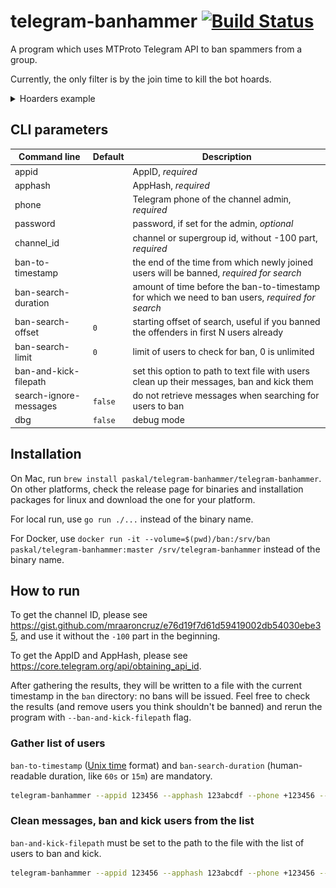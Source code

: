 # telegram-banhammer [![Build Status](https://github.com/paskal/telegram-banhammer/workflows/build/badge.svg)](https://github.com/paskal/telegram-banhammer/actions)

A program which uses MTProto Telegram API to ban spammers from a group.

Currently, the only filter is by the join time to kill the bot hoards.

<details><summary>Hoarders example</summary>

![](images/hoard.png)
</details>

## CLI parameters

| Command line           | Default | Description                                                                                |
|------------------------|---------|--------------------------------------------------------------------------------------------|
| appid                  |         | AppID, _required_                                                                          |
| apphash                |         | AppHash, _required_                                                                        |
| phone                  |         | Telegram phone of the channel admin, _required_                                            |
| password               |         | password, if set for the admin, _optional_                                                 |
| channel_id             |         | channel or supergroup id, without -100 part, _required_                                    |
| ban-to-timestamp       |         | the end of the time from which newly joined users will be banned, _required for search_    |
| ban-search-duration    |         | amount of time before the ban-to-timestamp for which we need to ban users, _required for search_     |
| ban-search-offset      | `0`     | starting offset of search, useful if you banned the offenders in first N users already     |
| ban-search-limit       | `0`     | limit of users to check for ban, 0 is unlimited                                            |
| ban-and-kick-filepath  |         | set this option to path to text file with users clean up their messages, ban and kick them |
| search-ignore-messages | `false` | do not retrieve messages when searching for users to ban                                   |
| dbg                    | `false` | debug mode                                                                                 |
## Installation

On Mac, run `brew install paskal/telegram-banhammer/telegram-banhammer`. On other platforms, check the release page for binaries and installation packages for linux and download the one for your platform.

For local run, use `go run ./...` instead of the binary name.

For Docker, use `docker run -it --volume=$(pwd)/ban:/srv/ban paskal/telegram-banhammer:master /srv/telegram-banhammer` instead of the binary name.

## How to run

To get the channel ID, please see https://gist.github.com/mraaroncruz/e76d19f7d61d59419002db54030ebe35, and use it without the `-100` part in the beginning.

To get the AppID and AppHash, please see https://core.telegram.org/api/obtaining_api_id.

After gathering the results, they will be written to a file with the current timestamp in the `ban` directory: no bans will be issued. Feel free to check the results (and remove users you think shouldn't be banned) and rerun the program with `--ban-and-kick-filepath` flag.

### Gather list of users

`ban-to-timestamp` ([Unix time](https://en.wikipedia.org/wiki/Unix_time) format) and `ban-search-duration` (human-readable duration, like `60s` or `15m`) are mandatory.

```bash
telegram-banhammer --appid 123456 --apphash 123abcdf --phone +123456 --password "pass_if_present" --channel_id 1234567 --ban-to-timestamp 1666887600 --ban-search-duration 3m
```

### Clean messages, ban and kick users from the list

`ban-and-kick-filepath` must be set to the path to the file with the list of users to ban and kick.

```bash
telegram-banhammer --appid 123456 --apphash 123abcdf --phone +123456 --password "pass_if_present" --ban-and-kick-filepath ban/telegram-banhammer-2022-10-28T22-03-40.users.csv
```
